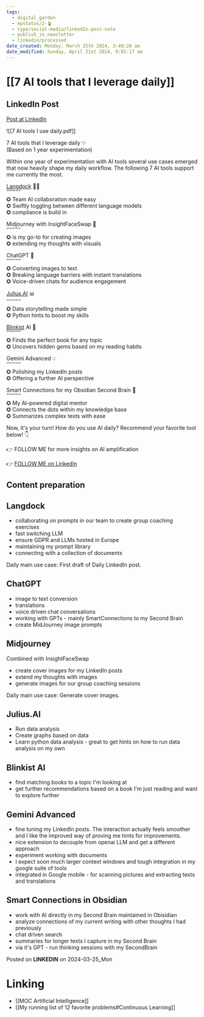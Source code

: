 ```yaml
---
tags:
  - digital_garden
  - epstatus/2-🪴
  - type/social-media/linkedIn-post-note
  - publish_in_newsletter
  - linkedin/processed
date_created: Monday, March 25th 2024, 3:49:20 am
date_modified: Sunday, April 21st 2024, 9:01:17 am
---
```

# [[7 AI tools that I leverage daily]]
## LinkedIn Post
[Post at LinkedIn](https://www.linkedin.com/posts/sebastiankamilli_7-ai-tools-that-i-leverage-daily-activity-7177944816406646784-v-or?utm_source=share&utm_medium=member_desktop)

![[7 AI tools I use daily.pdf]]

7 AI tools that I leverage daily ✨  
(Based on 1 year experimentation)  
  
Within one year of experimentation with AI tools several use cases emerged that now heavily shape my daily workflow. The following 7 AI tools support me currently the most.  
  
[Langdock](https://www.linkedin.com/company/langdock/) 💬👥  
‾‾‾‾‾  
✪ Team AI collaboration made easy  
✪ Swiftly toggling between different language models  
✪ compliance is build in  
  
Midjourney with InsightFaceSwap 🎨  
‾‾‾‾‾  
✪ is my go-to for creating images  
✪ extending my thoughts with visuals  
  
ChatGPT 💬  
‾‾‾‾‾  
✪ Converting images to text  
✪ Breaking language barriers with instant translations  
✪ Voice-driven chats for audience engagement  
  
[Julius.AI](http://julius.ai/) 📊  
‾‾‾‾‾  
✪ Data storytelling made simple  
✪ Python hints to boost my skills  
  
[Blinkist](https://www.linkedin.com/company/blinkist/) AI 📖  
‾‾‾‾‾  
✪ Finds the perfect book for any topic  
✪ Uncovers hidden gems based on my reading habits  
  
Gemini Advanced 💡  
‾‾‾‾‾  
✪ Polishing my LinkedIn posts  
✪ Offering a further AI perspective  
  
Smart Connections for my Obsidian Second Brain 🧠  
‾‾‾‾‾  
✪ My AI-powered digital mentor  
✪ Connects the dots within my knowledge base  
✪ Summarizes complex texts with ease  

Now, it's your turn! How do you use AI daily? Recommend your favorite tool below! 👇  
  
👉 FOLLOW ME for more insights on AI amplification

👉 [FOLLOW ME on LinkedIn](https://www.linkedin.com/comm/mynetwork/discovery-see-all?usecase=PEOPLE_FOLLOWS&followMember=sebastiankamilli)

## Content preparation
## Langdock
+ collaborating on prompts in our team to create group coaching exercises
+ fast switching LLM
+ ensure GDPR and LLMs hosted in Europe
+ maintaining my prompt library
+ connecting with a collection of documents

Daily main use case: First draft of Daily LinkedIn post.

## ChatGPT
+ image to text conversion
+ translations
+ voice driven chat conversations
+ working with GPTs - mainly SmartConnections to my Second Brain
+ create MidJourney image prompts

## Midjourney
Combined with InsightFaceSwap
+ create cover images for my LinkedIn posts
+ extend my thoughts with images
+ generate images for our group coaching sessions

Daily main use case: Generate cover images.
## Julius.AI
+ Run data analysis
+ Create graphs based on data
+ Learn python data analysis - great to get hints on how to run data analysis on my own

## Blinkist AI
+ find matching books to a topic I'm looking at
+ get further recommendations based on a book I'm just reading and want to explore further

## Gemini Advanced
+ fine tuning my LinkedIn posts. The interaction actually feels smoother and I like the improved way of proving me hints for improvements.
+ nice extension to decouple from openai LLM and get a different approach
+ experiment working with documents
+ I expect soon much larger context windows and tough integration in my google suite of tools
+ integrated in Google mobile - for scanning pictures and extracting texts and translations
## Smart Connections in Obsidian
+ work with AI directly in my Second Brain maintained in Obisidian
+ analyze connections of my current writing with other thoughts I had previously
+ chat driven search
+ summaries for longer texts I capture in my Second Brain
+ via it's GPT - run thinking sessions with my SecondBrain 

Posted on **LINKEDIN** on 2024-03-25_Mon
# Linking
+ [[MOC Artificial Intelligence]]
+ [[My running list of 12 favorite problems#Continuous Learning]]